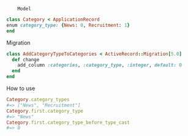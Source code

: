 
		Model

```ruby
class Category < ApplicationRecord
enum category_type: {News: 0, Recruitment: 1}
end
```
Migration

```ruby
class AddCategoryTypeToCategories < ActiveRecord::Migration[5.0]
  def change
    add_column :categories, :category_type, :integer, default: 0
  end
end
```

How to use

```ruby
Category.category_types
#=> ["News", "Recruitment"]
Category.first.category_type
#=> "News"
Category.first.category_type_before_type_cast
#=> 0
```
	
